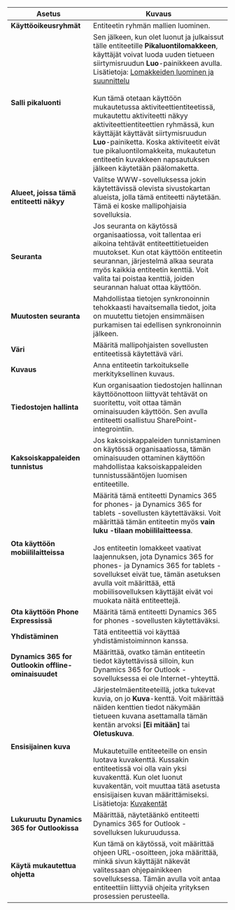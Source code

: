 |Asetus   |Kuvaus  |
|---------|---------|
|**Käyttöoikeusryhmät**|Entiteetin ryhmän mallien luominen. |
|**Salli pikaluonti**|Sen jälkeen, kun olet luonut ja julkaissut tälle entiteetille **Pikaluontilomakkeen**, käyttäjät voivat luoda uuden tietueen siirtymisruudun **Luo**-painikkeen avulla. Lisätietoja: [Lomakkeiden luominen ja suunnittelu](../maker/model-driven-apps/create-design-forms.md)<br /><br /> Kun tämä otetaan käyttöön mukautetussa aktiviteettientiteetissä, mukautettu aktiviteetti näkyy aktiviteettientiteettien ryhmässä, kun käyttäjät käyttävät siirtymisruudun **Luo**-painiketta. Koska aktiviteetit eivät tue pikaluontilomakkeita, mukautetun entiteetin kuvakkeen napsautuksen jälkeen käytetään päälomaketta.|
|**Alueet, joissa tämä entiteetti näkyy**|Valitse WWW-sovelluksessa jokin käytettävissä olevista sivustokartan alueista, jolla tämä entiteetti näytetään. Tämä ei koske mallipohjaisia sovelluksia.|
|**Seuranta**|Jos seuranta on käytössä organisaatiossa, voit tallentaa eri aikoina tehtävät entiteettitietueiden muutokset. Kun otat käyttöön entiteetin seurannan, järjestelmä alkaa seurata myös kaikkia entiteetin kenttiä. Voit valita tai poistaa kenttiä, joiden seurannan haluat ottaa käyttöön.|
|**Muutosten seuranta**|Mahdollistaa tietojen synkronoinnin tehokkaasti havaitsemalla tiedot, joita on muutettu tietojen ensimmäisen purkamisen tai edellisen synkronoinnin jälkeen.  |
|**Väri**|Määritä mallipohjaisten sovellusten entiteetissä käytettävä väri.|
|**Kuvaus**|Anna entiteetin tarkoitukselle merkityksellinen kuvaus.|
|**Tiedostojen hallinta**|Kun organisaation tiedostojen hallinnan käyttöönottoon liittyvät tehtävät on suoritettu, voit ottaa tämän ominaisuuden käyttöön. Sen avulla entiteetti osallistuu SharePoint-integrointiin. |
|**Kaksoiskappaleiden tunnistus**|Jos kaksoiskappaleiden tunnistaminen on käytössä organisaatiossa, tämän ominaisuuden ottaminen käyttöön mahdollistaa kaksoiskappaleiden tunnistussääntöjen luomisen entiteetille.|
|**Ota käyttöön mobiililaitteissa**|Määritä tämä entiteetti Dynamics 365 for phones- ja Dynamics 365 for tablets -sovellusten käytettäväksi. Voit määrittää tämän entiteetin myös **vain luku -tilaan mobiililaitteessa**.<br /><br /> Jos entiteetin lomakkeet vaativat laajennuksen, jota Dynamics 365 for phones- ja Dynamics 365 for tablets -sovellukset eivät tue, tämän asetuksen avulla voit määrittää, että mobiilisovelluksen käyttäjät eivät voi muokata näitä entiteettejä.|
|**Ota käyttöön Phone Expressissä**|Määritä tämä entiteetti Dynamics 365 for phones -sovellusten käytettäväksi.|
|**Yhdistäminen**|Tätä entiteettiä voi käyttää yhdistämistoiminnon kanssa.|
|**Dynamics 365 for Outlookin offline-ominaisuudet**|Määrittää, ovatko tämän entiteetin tiedot käytettävissä silloin, kun Dynamics 365 for Outlook -sovelluksessa ei ole Internet-yhteyttä.|
|**Ensisijainen kuva**|Järjestelmäentiteeteillä, jotka tukevat kuvia, on jo **Kuva**-kenttä. Voit määrittää näiden kenttien tiedot näkymään tietueen kuvana asettamalla tämän kentän arvoksi **[Ei mitään]** tai **Oletuskuva**.<br /><br /> Mukautetuille entiteeteille on ensin luotava kuvakenttä. Kussakin entiteetissä voi olla vain yksi kuvakenttä. Kun olet luonut kuvakentän, voit muuttaa tätä asetusta ensisijaisen kuvan määrittämiseksi. Lisätietoja: [Kuvakentät](../maker/common-data-service/types-of-fields.md#image-fields) |
|**Lukuruutu Dynamics 365 for Outlookissa**|Määrittää, näytetäänkö entiteetti Dynamics 365 for Outlook -sovelluksen lukuruudussa.|
|**Käytä mukautettua ohjetta**|Kun tämä on käytössä, voit määrittää ohjeen URL-osoitteen, joka määrittää, minkä sivun käyttäjät näkevät valitessaan ohjepainikkeen sovelluksessa. Tämän avulla voit antaa entiteettiin liittyviä ohjeita yrityksen prosessien perusteella.|